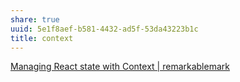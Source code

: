 ```yaml
---
share: true
uuid: 5e1f8aef-b581-4432-ad5f-53da43223b1c
title: context
---
```

[Managing React state with Context | remarkablemark](https://remarkablemark.org/blog/2021/03/21/managing-react-state-with-context/)